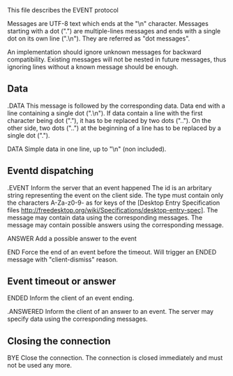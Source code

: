 This file describes the EVENT protocol


Messages are UTF-8 text which ends at the "\n" character.
Messages starting with a dot (".") are multiple-lines messages and ends with a
single dot on its own line (".\n"). They are referred as "dot messages".

An implementation should ignore unknown messages for backward compatibility.
Existing messages will not be nested in future messages, thus ignoring lines
without a known message should be enough.


Data
----

.DATA <name>
    This message is followed by the corresponding data.
    Data end with a line containing a single dot (".\n").
    If data contain a line with the first character being dot ("."),
    it has to be replaced by two dots ("..").
    On the other side, two dots ("..") at the beginning of a line
    has to be replaced by a single dot (".").

DATA <name> <data>
    Simple data in one line, up to "\n" (non included).


Eventd dispatching
------------------

.EVENT <id> <category> <type>
    Inform the server that an event happened
    The id is an arbritary string representing the event on the client side.
    The type must contain only the characters
    A-Za-z0-9- as for keys of the
    [Desktop Entry Specification files
    http://freedesktop.org/wiki/Specifications/desktop-entry-spec].
    The message may contain data using the corresponding messages.
    The message may contain possible answers using the corresponding message.

ANSWER <name>
    Add a possible answer to the event

END <id>
    Force the end of an event before the timeout.
    Will trigger an ENDED message with "client-dismiss" reason.



Event timeout or answer
-----------------------

ENDED <id> <reason>
    Inform the client of an event ending.

.ANSWERED <id> <name>
    Inform the client of an answer to an event.
    The server may specify data using the corresponding messages.


Closing the connection
----------------------

BYE
    Close the connection.
    The connection is closed immediately and must not be used any more.
